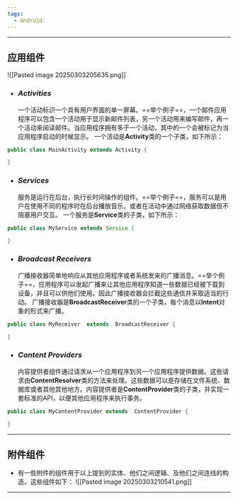 ```yaml
---
tags:
  - Android
---
```

---
## 应用组件

![[Pasted image 20250303205635.png]]
- ### ***Activities***
	一个活动标识一个具有用户界面的单一屏幕。==举个例子==，一个邮件应用程序可以包含一个活动用于显示新邮件列表，另一个活动用来编写邮件，再一个活动来阅读邮件。当应用程序拥有多于一个活动，其中的一个会被标记为当应用程序启动的时候显示。
	一个活动是**Activity**类的一个子类，如下所示：
```Java
public class MainActivity extends Activity {

}
```
- ### ***Services***
	服务是运行在后台，执行长时间操作的组件。==举个例子==，服务可以是用户在使用不同的程序时在后台播放音乐，或者在活动中通过网络获取数据但不阻塞用户交互。
	一个服务是**Service**类的子类，如下所示：
```Java 
public class MyService extends Service {

}
```
- ### ***Broadcast Receivers***
	广播接收器简单地响应从其他应用程序或者系统发来的广播消息。==举个例子==，应用程序可以发起广播来让其他应用程序知道一些数据已经被下载到设备，并且可以供他们使用。因此广播接收器会拦截这些通信并采取适当的行动。
	广播接收器是**BroadcastReceiver**类的一个子类，每个消息以**Intent**对象的形式来广播。
```Java 
public class MyReceiver  extends  BroadcastReceiver {

}	
```
- ### ***Content Providers***
	内容提供者组件通过请求从一个应用程序到另一个应用程序提供数据。这些请求由**ContentResolver**类的方法来处理。这些数据可以是存储在文件系统、数据库或者其他其他地方。内容提供者是**ContentProvider**类的子类，并实现一套标准的API，以便其他应用程序来执行事务。
```Java
public class MyContentProvider extends  ContentProvider {

}
```
---
## 附件组件

- 有一些附件的组件用于以上提到的实体、他们之间逻辑、及他们之间连线的构造。这些组件如下：
![[Pasted image 20250303210541.png]]

---